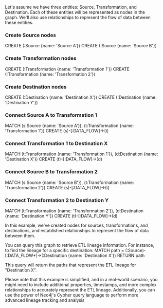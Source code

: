 Let's assume we have three entities: Source, Transformation, and Destination. Each of these entities will be represented as nodes in the graph. We'll also use relationships to represent the flow of data between these entities.

### Create Source nodes

CREATE (:Source {name: 'Source A'})
CREATE (:Source {name: 'Source B'})

### Create Transformation nodes

CREATE (:Transformation {name: 'Transformation 1'})
CREATE (:Transformation {name: 'Transformation 2'})

### Create Destination nodes

CREATE (:Destination {name: 'Destination X'})
CREATE (:Destination {name: 'Destination Y'})

### Connect Source A to Transformation 1

MATCH (s:Source {name: 'Source A'}), (t:Transformation {name: 'Transformation 1'})
CREATE (s)-[:DATA_FLOW]->(t)

### Connect Transformation 1 to Destination X

MATCH (t:Transformation {name: 'Transformation 1'}), (d:Destination {name: 'Destination X'})
CREATE (t)-[:DATA_FLOW]->(d)

### Connect Source B to Transformation 2

MATCH (s:Source {name: 'Source B'}), (t:Transformation {name: 'Transformation 2'})
CREATE (s)-[:DATA_FLOW]->(t)

### Connect Transformation 2 to Destination Y

MATCH (t:Transformation {name: 'Transformation 2'}), (d:Destination {name: 'Destination Y'})
CREATE (t)-[:DATA_FLOW]->(d)

In this example, we've created nodes for sources, transformations, and destinations, and established relationships to represent the flow of data between them.

You can query this graph to retrieve ETL lineage information. For instance, to find the lineage for a specific destination:
MATCH path = (:Source)-[:DATA_FLOW*]->(:Destination {name: 'Destination X'})
RETURN path

This query will return the paths that represent the ETL lineage for "Destination X".

Please note that this example is simplified, and in a real-world scenario, you might need to include additional properties, timestamps, and more complex relationships to accurately represent the ETL lineage. Additionally, you can use the power of Neo4j's Cypher query language to perform more advanced lineage tracking and analysis
